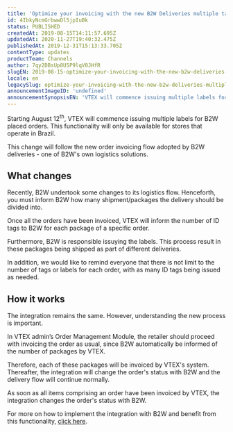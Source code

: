 ```yaml
---
title: 'Optimize your invoicing with the new B2W Deliveries multiple tags resource'
id: 4IbkyNcmGrbwwDl5jpIuBk
status: PUBLISHED
createdAt: 2019-08-15T14:11:57.695Z
updatedAt: 2020-11-27T19:40:32.475Z
publishedAt: 2019-12-31T15:13:33.705Z
contentType: updates
productTeam: Channels
author: 7qy2DBsUp8U5P9lqV0JHfR
slugEN: 2019-08-15-optimize-your-invoicing-with-the-new-b2w-deliveries-multiple-tags-resource
locale: en
legacySlug: optimize-your-invoicing-with-the-new-b2w-deliveries-multiple-tags-resource
announcementImageID: 'undefined'
announcementSynopsisEN: 'VTEX will commence issuing multiple labels for B2W placed orders. Functionality will only be available for Brazil.'
---
```


Starting August 12<sup>th</sup>, VTEX will commence issuing multiple labels for B2W placed orders. This functionality will only be available for stores that operate in Brazil.

This change will follow the new order invoicing flow adopted by B2W deliveries - one of B2W's own logistics solutions.

## What changes

Recently, B2W undertook some changes to its logistics flow. Henceforth, you must inform B2W how many shipment/packages the delivery should be divided into.

Once all the orders have been invoiced, VTEX will inform the number of ID tags to B2W for each package of a specific order. 

Furthermore, B2W is responsible issuying the labels. This process result in these packages being shipped as part of different deliveries. 

In addition, we would like to remind everyone that there is not limit to the number of tags or labels for each order, with as many ID tags being issued as needed.

## How it works

The integration remains the same. However, understanding the new process is important.

In VTEX admin’s Order Management Module, the retailer should proceed with invoicing the order as usual, since B2W automatically be informed of the number of packages by VTEX.

Therefore, each of these packages will be invoiced by VTEX's system. Thereafter, the integration will change the order's status with B2W and the delivery flow will continue normally.

As soon as all items comprising an order have been invoiced by VTEX, the integration changes the order's status with B2W.

For more on how to implement the integration with B2W and benefit from this functionality, [click here](/en/tracks/configurar-integracao-da-b2w?locale=en "click here"). 
